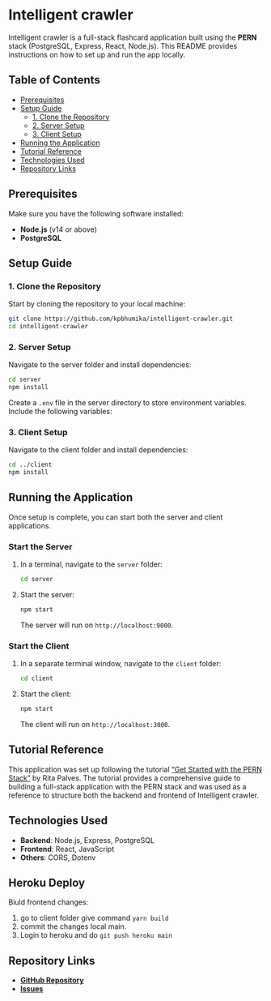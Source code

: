 # Intelligent crawler

Intelligent crawler is a full-stack flashcard application built using the **PERN** stack (PostgreSQL, Express, React, Node.js). This README provides instructions on how to set up and run the app locally.

## Table of Contents
- [Prerequisites](#prerequisites)
- [Setup Guide](#setup-guide)
  - [1. Clone the Repository](#1-clone-the-repository)
  - [2. Server Setup](#2-server-setup)
  - [3. Client Setup](#3-client-setup)
- [Running the Application](#running-the-application)
- [Tutorial Reference](#tutorial-reference)
- [Technologies Used](#technologies-used)
- [Repository Links](#repository-links)

## Prerequisites

Make sure you have the following software installed:
- **Node.js** (v14 or above)
- **PostgreSQL**

## Setup Guide

### 1. Clone the Repository

Start by cloning the repository to your local machine:

```bash
git clone https://github.com/kpbhumika/intelligent-crawler.git
cd intelligent-crawler
```

### 2. Server Setup

Navigate to the server folder and install dependencies:

```bash
cd server
npm install
```

Create a `.env` file in the server directory to store environment variables. Include the following variables:


### 3. Client Setup

Navigate to the client folder and install dependencies:

```bash
cd ../client
npm install
```

## Running the Application

Once setup is complete, you can start both the server and client applications.

### Start the Server

1. In a terminal, navigate to the `server` folder:

    ```bash
    cd server
    ```

2. Start the server:

    ```bash
    npm start
    ```

   The server will run on `http://localhost:9000`.

### Start the Client

1. In a separate terminal window, navigate to the `client` folder:

    ```bash
    cd client
    ```

2. Start the client:

    ```bash
    npm start
    ```

   The client will run on `http://localhost:3000`.

## Tutorial Reference

This application was set up following the tutorial [“Get Started with the PERN Stack”](https://medium.com/@ritapalves/get-started-with-the-pern-stack-an-introduction-and-implementation-guide-e33c55d09994) by Rita Palves. The tutorial provides a comprehensive guide to building a full-stack application with the PERN stack and was used as a reference to structure both the backend and frontend of Intelligent crawler.

## Technologies Used

- **Backend**: Node.js, Express, PostgreSQL
- **Frontend**: React, JavaScript
- **Others**: CORS, Dotenv

## Heroku Deploy

Biuld frontend changes: 
1. go to client folder give command
   ```yarn build```
2. commit the changes local main.
3. Login to heroku and do
   ```git push heroku main```
  

## Repository Links

- **[GitHub Repository](https://github.com/kpbhumika/intelligent-crawler)**
- **[Issues](https://github.com/kpbhumika/intelligent-crawler/issues)**
